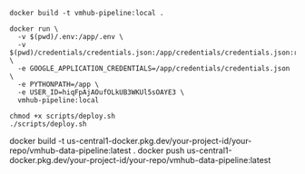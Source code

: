 ```
docker build -t vmhub-pipeline:local .

docker run \
  -v $(pwd)/.env:/app/.env \
  -v $(pwd)/credentials/credentials.json:/app/credentials/credentials.json:ro \
  -e GOOGLE_APPLICATION_CREDENTIALS=/app/credentials/credentials.json \
  -e PYTHONPATH=/app \
  -e USER_ID=hiqFpAjAOufOLkUB3WKUl5sOAYE3 \
  vmhub-pipeline:local
```




<!-- RUN THE BUILD: -->
```
chmod +x scripts/deploy.sh
./scripts/deploy.sh
```


docker build -t us-central1-docker.pkg.dev/your-project-id/your-repo/vmhub-data-pipeline:latest .
docker push us-central1-docker.pkg.dev/your-project-id/your-repo/vmhub-data-pipeline:latest